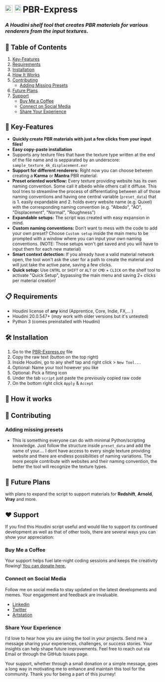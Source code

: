 # <img src="https://static.sidefx.com/images/apple-touch-icon.png" height="24" width="24" alt="Houdini Logo"> <img src="https://s3.dualstack.us-east-2.amazonaws.com/pythondotorg-assets/media/community/logos/python-logo-only.png" height="25" width="20" alt="Python Logo"> PBR-Express
### _A Houdini shelf tool that creates PBR materials for various renderers from the input textures._

## 📖 Table of Contents
1. [Key-Features](#Key-Features)
2. [Requirements](#Requirements)
3. [Installation](#Installation)
4. [How It Works](#How-it-works)
5. [Contributing](#Contributing)
   - [Adding Missing Presets](#Adding-missing-presets )
6. [Future Plans](#Future-Plans)
7. [Support](#Support)
   - [Buy Me a Coffee](#buy-me-a-coffee)
   - [Connect on Social Media](#connect-on-social-media)
   - [Share Your Experience](#share-your-experience)
   
## 🔑 Key-Features
* **Quickly create PBR materials with just a few clicks from your input files!**
* **Easy copy-paste installation**
* Supports any texture files that have the texture type written at the end of the file name and is sepparated by an underscore: `sample_texture_4k_displacement.exr`
* **Support for different renderers:** Right now you can choose between creating a **Karma** or **Mantra** PBR material.
* **Preset oriented workflow:** Every texture providing website has its own naming convention. Some call it albedo while others call it diffuse. This tool tries to streamline the process of differentiating between all of those naming conventions and having one central variable (`preset_data`) that is 1. easily expandable and 2. holds every website name (e.g. Quixel) with the corresponding naming convention (e.g. "Albedo", "AO", "Displacement", "Normal", "Roughness") 
* **Expandable setups:** The script was created with easy expansion in mind.  
* **Custom naming conventions:** Don’t want to mess with the code to add your own preset? Choose `Custom setup` inside the main menu to be prompted with a window where you can input your own naming conventions. (NOTE: Those setups won't get saved and you will have to input them for each new material)
* **Smart context detection:** If you already have a valid material network open, the tool won't ask the user for a path to create the material and will just take the active pane, saving a few clicks. 
* **Quick setup:** Use `CNTRL` or `SHIFT` or `ALT` or `CMD` + `CLICK` on the shelf tool to activate "Quick Setup", bypassing the main menu and saving 2+ clicks per material creation! 

## 📋 Requirements
* Houdini license of **any** kind (Apprentice, Core, Indie, FX,... )
* Houdini 20.0.547+ (_may_ work with older versions but it's untested)
* Python 3 (comes preinstalled with Houdini)

## 🛠️ Installation
1) Go to the [PBR-Express.py](PBR-Express.py) file
2) Copy the raw text (button on the top right)
3) Inside Houdini, go to any shelf tap and right click > `New Tool... `
4) Optional: Name your tool however you like
5) Optional: Pick a fitting icon
6) Under the tab `script` just paste the previously copied raw code
7) On the bottom right click `Apply` & `Accept`

## 🤔 How it works

## 🤝 Contributing
### Adding missing presets 
* This is something everyone can do with minimal Python/scripting knowledge. Just follow the structure inside `preset_data` and add the name of your.... I dont have access to every single texture providing website and there are endless possibilities of naming variations. The more people contribute with websites and their naming convention, the better the tool will recognize the texture types.


## 🔮 Future Plans
with plans to expand the script to support materials for **Redshift**, **Arnold**, **Vray** and more.


## ❤️ Support
If you find this Houdini script useful and would like to support its continued development as well as that of other tools, there are several ways you can show your appreciation:
### Buy Me a Coffee
Your support helps fuel late-night coding sessions and keeps the creativity flowing! [You can donate here.](https://www.paypal.com/donate/?hosted_button_id=Z8ER4W6ZMXTCC)
### Connect on Social Media
Follow me on social media to stay updated on the latest developments and memes. Your engagement and feedback are invaluable.
   - [Linkedin](https://www.linkedin.com/in/ccnst/) 
   - [Twitter](https://twitter.com/ccornesteanu)
   - [Artstation](https://www.artstation.com/ccornesteanu) 
### Share Your Experience
   I'd love to hear how you are using the tool in your projects. Send me a message sharing your experiences, challenges, or success stories. Your insights can help shape future improvements.
   Feel free to reach out via Email or through the GitHub Issues page.
   
   Your support, whether through a small donation or a simple message, goes a long way in motivating me to enhance and maintain this tool for the community. Thank you for being a part of this journey!

